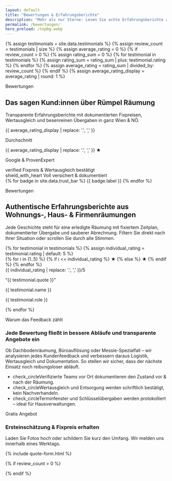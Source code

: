 ```yaml
---
layout: default
title: "Bewertungen & Erfahrungsberichte"
description: "Mehr als nur Sterne: Lesen Sie echte Erfahrungsberichte aus Haushaltsauflösungen, Firmenräumungen und Spezialfällen in Wien & Niederösterreich."
permalink: /bewertungen/
hero_preload: /topbg.webp
---
```

{% assign testimonials = site.data.testimonials %}
{% assign review_count = testimonials | size %}
{% assign average_rating = 0 %}
{% if review_count > 0 %}
  {% assign rating_sum = 0 %}
  {% for testimonial in testimonials %}
    {% assign rating_sum = rating_sum | plus: testimonial.rating %}
  {% endfor %}
  {% assign average_rating = rating_sum | divided_by: review_count %}
{% endif %}
{% assign average_rating_display = average_rating | round: 1 %}

<section class="relative overflow-hidden bg-primary text-white">
  <div class="container mx-auto px-4 py-20">
    <div class="max-w-3xl space-y-5">
      <p class="text-l font-semibold uppercase tracking-[0.4em] text-primary-light">Bewertungen</p>
      <h1 class="text-4xl font-black leading-tight md:text-5xl">Das sagen Kund:innen über Rümpel Räumung</h1>
      <p class="text-lg text-white/90">Transparente Erfahrungsberichte mit dokumentierten Fixpreisen, Wertausgleich und besenreinen Übergaben in ganz Wien &amp; NÖ.</p>
      <div class="grid gap-4 rounded-2xl bg-white/10 p-6 text-sm font-semibold uppercase tracking-[0.2em] text-white md:grid-cols-2">
        <div>
          <p class="text-4xl font-black tracking-normal">{{ average_rating_display | replace: '.', ',' }}</p>
          <p class="text-xs font-medium uppercase tracking-[0.3em] text-primary-light">Durchschnitt</p>
        </div>
        <div>
          <p class="text-4xl font-black tracking-normal">{{ average_rating_display | replace: '.', ',' }} ★</p>
          <p class="text-xs font-medium uppercase tracking-[0.3em] text-primary-light">Google &amp; ProvenExpert</p>
        </div>
      </div>
      <div class="flex flex-col gap-3 text-sm font-semibold uppercase tracking-[0.2em] text-white/80 sm:flex-row sm:items-center">
        <div class="inline-flex items-center gap-2">
          <span class="material-symbols-outlined text-base">verified</span>
          Fixpreis &amp; Wertausgleich bestätigt
        </div>
        <div class="inline-flex items-center gap-2">
          <span class="material-symbols-outlined text-base">shield_with_heart</span>
          Voll versichert &amp; dokumentiert
        </div>
      </div>
    </div>
  </div>
</section>

<section class="bg-white py-10">
  <div class="container mx-auto px-4">
    <div class="flex flex-wrap items-center justify-center gap-4 text-l font-semibold uppercase tracking-[0.3em] text-primary">
      {% for badge in site.data.trust_bar %}
      <span class="rounded-full border border-primary/20 px-4 py-2 text-center">{{ badge.label }}</span>
      {% endfor %}
    </div>
  </div>
</section>

<section class="bg-background-light py-16">
  <div class="container mx-auto px-4">
    <div class="max-w-3xl">
      <p class="text-l font-semibold uppercase tracking-[0.3em] text-primary-light">Bewertungen</p>
      <h2 class="mt-3 text-3xl font-extrabold text-primary">Authentische Erfahrungsberichte aus Wohnungs-, Haus- &amp; Firmenräumungen</h2>
      <p class="mt-4 text-base text-text-light">Jede Geschichte steht für eine erledigte Räumung mit fixiertem Zeitplan, dokumentierter Übergabe und sauberer Abrechnung. Filtern Sie direkt nach Ihrer Situation oder scrollen Sie durch alle Stimmen.</p>
    </div>
    <div class="mt-10 grid gap-6 md:grid-cols-2">
      {% for testimonial in testimonials %}
      {% assign individual_rating = testimonial.rating | default: 5 %}
      <article class="flex h-full flex-col rounded-2xl border border-gray-200 bg-white p-6 shadow-sm">
        <div class="flex items-center justify-between">
          <div class="flex items-center gap-1 text-primary" aria-label="{{ individual_rating | replace: '.', ',' }} von 5 Sternen">
            {% for i in (1..5) %}
              {% if i <= individual_rating %}
              <span class="text-xl leading-none">★</span>
              {% else %}
              <span class="text-xl leading-none text-gray-200">★</span>
              {% endif %}
            {% endfor %}
          </div>
          <span class="text-sm font-semibold text-text-light">{{ individual_rating | replace: '.', ',' }}/5</span>
        </div>
        <p class="mt-4 flex-1 text-base text-text-light">“{{ testimonial.quote }}”</p>
        <div class="mt-5">
          <p class="text-base font-bold text-primary">{{ testimonial.name }}</p>
          <p class="text-sm text-gray-500">{{ testimonial.role }}</p>
        </div>
      </article>
      {% endfor %}
    </div>
  </div>
</section>

<section class="bg-white py-16">
  <div class="container mx-auto px-4">
    <div class="grid gap-12 lg:grid-cols-2">
      <div class="space-y-5">
        <p class="text-l font-semibold uppercase tracking-[0.3em] text-primary-light">Warum das Feedback zählt</p>
        <h3 class="text-3xl font-extrabold text-primary">Jede Bewertung fließt in bessere Abläufe und transparente Angebote ein</h3>
        <p class="text-base text-text-light">Ob Dachbodenräumung, Büroauflösung oder Messie-Spezialfall – wir analysieren jedes Kundenfeedback und verbessern daraus Logistik, Wertausgleich und Dokumentation. So stellen wir sicher, dass der nächste Einsatz noch reibungsloser abläuft.</p>
        <ul class="space-y-3 text-base text-text-light">
          <li class="flex items-start gap-3"><span class="material-symbols-outlined text-primary-light">check_circle</span><span>Verifizierte Teams vor Ort dokumentieren den Zustand vor &amp; nach der Räumung.</span></li>
          <li class="flex items-start gap-3"><span class="material-symbols-outlined text-primary-light">check_circle</span><span>Wertausgleich und Entsorgung werden schriftlich bestätigt, kein Nachverhandeln.</span></li>
          <li class="flex items-start gap-3"><span class="material-symbols-outlined text-primary-light">check_circle</span><span>Terminfenster und Schlüsselübergaben werden protokolliert – ideal für Hausverwaltungen.</span></li>
        </ul>
      </div>
      <div class="rounded-3xl bg-background-light p-8 shadow-xl">
        <p class="text-l font-semibold uppercase tracking-[0.3em] text-primary-light">Gratis Angebot</p>
        <h3 class="mt-3 text-2xl font-extrabold text-primary">Ersteinschätzung &amp; Fixpreis erhalten</h3>
        <p class="mt-2 text-sm text-text-light">Laden Sie Fotos hoch oder schildern Sie kurz den Umfang. Wir melden uns innerhalb eines Werktags.</p>
        <div class="mt-6">
          {% include quote-form.html %}
        </div>
      </div>
    </div>
  </div>
</section>

{% if review_count > 0 %}
<script type="application/ld+json">
{
  "@context": "https://schema.org",
  "@type": "AggregateRating",
  "itemReviewed": {
    "@type": "LocalBusiness",
    "name": "{{ site.title }}"
  },
  "ratingValue": "{{ average_rating | round: 1 }}",
  "reviewCount": "{{ review_count }}"
}
</script>
{% endif %}
